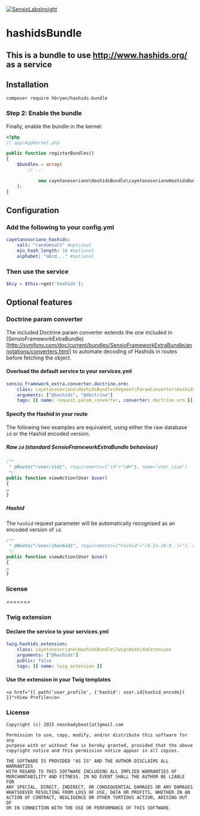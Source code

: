 [![SensioLabsInsight](https://insight.sensiolabs.com/projects/3ad118ec-c1b8-44e1-b92c-c51369a52bc3/mini.png)](https://insight.sensiolabs.com/projects/3ad118ec-c1b8-44e1-b92c-c51369a52bc3)

hashidsBundle
=============

## This is a bundle to use http://www.hashids.org/ as a service

## Installation

`composer require hbryan/hashids-bundle`

### Step 2: Enable the bundle

Finally, enable the bundle in the kernel:

```php
<?php
// app/AppKernel.php

public function registerBundles()
{
    $bundles = array(
        // ...

            new cayetanosoriano\HashidsBundle\cayetanosorianoHashidsBundle(),
    );
}
```

## Configuration

### Add the following to your config.yml
```yaml
cayetanosoriano_hashids:
    salt: "randomsalt" #optional
    min_hash_length: 10 #optional
    alphabet: "abcd..." #optional
```

### Then use the service
```php
$kcy = $this->get('hashids');
```

## Optional features

### Doctrine param converter

The included Doctrine param converter extends the one included in
(SensioFrameworkExtraBundle)[http://symfony.com/doc/current/bundles/SensioFrameworkExtraBundle/annotations/converters.html]
to automate decoding of Hashids in routes before fetching the object.

#### Overload the default service to your services.yml

```yaml
sensio_framework_extra.converter.doctrine.orm:
    class: cayetanosoriano\HashidsBundle\Request\ParamConverter\HashidsDoctrineParamConverter
    arguments: ["@hashids", "@doctrine"]
    tags: [{ name: request.param_converter, converter: doctrine.orm }]
```

#### Specify the Hashid in your route

The following two examples are equivalent, using either the raw database `id` or
the Hashid encoded version.

##### Raw `id` (standard SensioFrameworkExtraBundle behaviour)

```php
/**
 * @Route("/user/{id}", requirements={"id"="\d+"}, name="user_view")
 */
public function viewAction(User $user)
{
…
}
```

##### Hashid

The `hashid` request parameter will be automatically recognised as an encoded
version of `id`.

```php
/**
 * @Route("/user/{hashid}", requirements={"hashid"="[A-Za-z0-9_-]+"}, name="user_view")
 */
public function viewAction(User $user)
{
…
}
```

### license
=======
### Twig extension

#### Declare the service to your services.yml
```yaml
twig.hashids_extension:
    class: cayetanosoriano\HashidsBundle\Twig\HashidsExtension
    arguments: ["@hashids"]
    public: false
    tags: [{ name: twig.extension }]
```

#### Use the extension in your Twig templates
```twig
<a href="{{ path('user_profile', {'hashid': user.id|hashid_encode}) }}">View Profile</a>
```

### License
```
Copyright (c) 2015 neoshadybeat[at]gmail.com

Permission to use, copy, modify, and/or distribute this software for any
purpose with or without fee is hereby granted, provided that the above
copyright notice and this permission notice appear in all copies.

THE SOFTWARE IS PROVIDED "AS IS" AND THE AUTHOR DISCLAIMS ALL WARRANTIES
WITH REGARD TO THIS SOFTWARE INCLUDING ALL IMPLIED WARRANTIES OF
MERCHANTABILITY AND FITNESS. IN NO EVENT SHALL THE AUTHOR BE LIABLE FOR
ANY SPECIAL, DIRECT, INDIRECT, OR CONSEQUENTIAL DAMAGES OR ANY DAMAGES
WHATSOEVER RESULTING FROM LOSS OF USE, DATA OR PROFITS, WHETHER IN AN
ACTION OF CONTRACT, NEGLIGENCE OR OTHER TORTIOUS ACTION, ARISING OUT OF
OR IN CONNECTION WITH THE USE OR PERFORMANCE OF THIS SOFTWARE.
```
